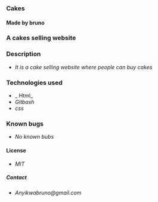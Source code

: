 ### Cakes
#### Made by bruno
### A cakes selling website
### Description
* _It is a cake selling website where people can buy cakes_
### Technologies used
* _ Html_
* _Gitbash_
* _css_
### Known bugs 
* _No known bubs_
#### License
* _MIT_
##### Contact
* _Anyikwabruno@gmail.com_
